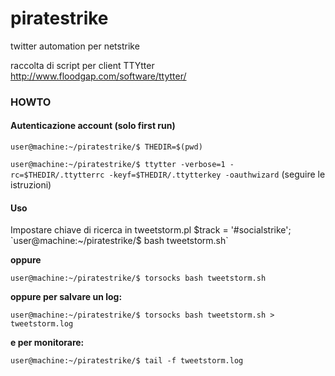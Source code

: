 piratestrike
============

twitter automation per netstrike

raccolta di script per client TTYtter http://www.floodgap.com/software/ttytter/

### HOWTO

#### Autenticazione account (solo first run)
`user@machine:~/piratestrike/$ THEDIR=$(pwd)`

`user@machine:~/piratestrike/$ ttytter -verbose=1 -rc=$THEDIR/.ttytterrc -keyf=$THEDIR/.ttytterkey -oauthwizard`
(seguire le istruzioni)

#### Uso

Impostare chiave di ricerca in tweetstorm.pl
$track = '#socialstrike';
`user@machine:~/piratestrike/$ bash tweetstorm.sh`


**oppure**

`user@machine:~/piratestrike/$ torsocks bash tweetstorm.sh`


**oppure per salvare un log:**

`user@machine:~/piratestrike/$ torsocks bash tweetstorm.sh > tweetstorm.log`

**e per monitorare:**

`user@machine:~/piratestrike/$ tail -f tweetstorm.log`

